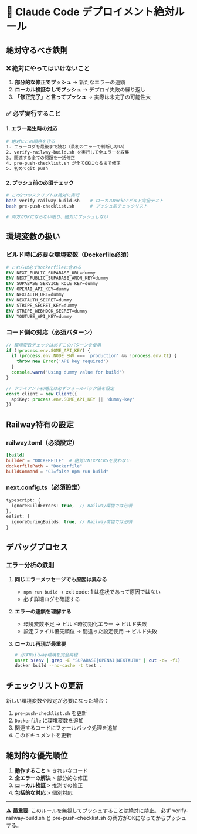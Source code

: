 # 🚨 Claude Code デプロイメント絶対ルール

## 絶対守るべき鉄則

### ❌ 絶対にやってはいけないこと
1. **部分的な修正でプッシュ** → 新たなエラーの連鎖
2. **ローカル検証なしでプッシュ** → デプロイ失敗の繰り返し
3. **「修正完了」と言ってプッシュ** → 実際は未完了の可能性大

### ✅ 必ず実行すること

#### 1. エラー発生時の対応
```bash
# 絶対にこの順序を守る
1. エラーログを最後まで読む（最初のエラーで判断しない）
2. verify-railway-build.sh を実行して全エラーを収集
3. 関連する全ての問題を一括修正
4. pre-push-checklist.sh が全てOKになるまで修正
5. 初めてgit push
```

#### 2. プッシュ前の必須チェック
```bash
# この2つのスクリプトは絶対に実行
bash verify-railway-build.sh    # ローカルDockerビルド完全テスト
bash pre-push-checklist.sh      # プッシュ前チェックリスト

# 両方がOKにならない限り、絶対にプッシュしない
```

## 環境変数の扱い

### ビルド時に必要な環境変数（Dockerfile必須）
```dockerfile
# これらは必ずDockerfileに含める
ENV NEXT_PUBLIC_SUPABASE_URL=dummy
ENV NEXT_PUBLIC_SUPABASE_ANON_KEY=dummy
ENV SUPABASE_SERVICE_ROLE_KEY=dummy
ENV OPENAI_API_KEY=dummy
ENV NEXTAUTH_URL=dummy
ENV NEXTAUTH_SECRET=dummy
ENV STRIPE_SECRET_KEY=dummy
ENV STRIPE_WEBHOOK_SECRET=dummy
ENV YOUTUBE_API_KEY=dummy
```

### コード側の対応（必須パターン）
```typescript
// 環境変数チェックは必ずこのパターンを使用
if (!process.env.SOME_API_KEY) {
  if (process.env.NODE_ENV === 'production' && !process.env.CI) {
    throw new Error('API key required')
  }
  console.warn('Using dummy value for build')
}

// クライアント初期化は必ずフォールバック値を設定
const client = new Client({
  apiKey: process.env.SOME_API_KEY || 'dummy-key'
})
```

## Railway特有の設定

### railway.toml（必須設定）
```toml
[build]
builder = "DOCKERFILE"  # 絶対にNIXPACKSを使わない
dockerfilePath = "Dockerfile"
buildCommand = "CI=false npm run build"
```

### next.config.ts（必須設定）
```typescript
typescript: {
  ignoreBuildErrors: true,  // Railway環境では必須
},
eslint: {
  ignoreDuringBuilds: true, // Railway環境では必須
}
```

## デバッグプロセス

### エラー分析の鉄則
1. **同じエラーメッセージでも原因は異なる**
   - `npm run build` → exit code: 1 は症状であって原因ではない
   - 必ず詳細ログを確認する

2. **エラーの連鎖を理解する**
   - 環境変数不足 → ビルド時初期化エラー → ビルド失敗
   - 設定ファイル優先順位 → 間違った設定使用 → ビルド失敗

3. **ローカル再現が最重要**
   ```bash
   # 必ずRailway環境を完全再現
   unset $(env | grep -E "SUPABASE|OPENAI|NEXTAUTH" | cut -d= -f1)
   docker build --no-cache -t test .
   ```

## チェックリストの更新

新しい環境変数や設定が必要になった場合：
1. `pre-push-checklist.sh` を更新
2. `Dockerfile` に環境変数を追加
3. 関連するコードにフォールバック処理を追加
4. このドキュメントを更新

## 絶対的な優先順位

1. **動作すること** > きれいなコード
2. **全エラーの解決** > 部分的な修正
3. **ローカル検証** > 推測での修正
4. **包括的な対応** > 個別対応

---

⚠️ **最重要**: このルールを無視してプッシュすることは絶対に禁止。
必ず verify-railway-build.sh と pre-push-checklist.sh の両方がOKになってからプッシュする。